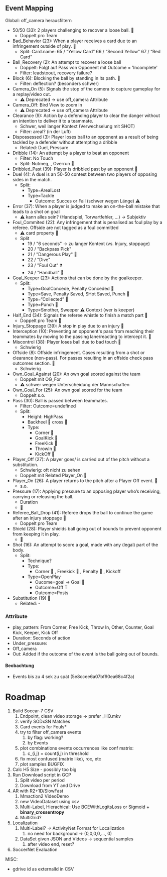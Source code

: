 ## Event Mapping

Global: off_camera herausfiltern

* 50/50 (33): 2 players challenging to recover a loose ball. :green_apple:
  * Doppelt pro Team
* Bad_Behavior (23): When a player receives a card due to an infringement outside of play. :green_apple:
  * Split: Card.name: 65 / “Yellow Card” 66 / “Second Yellow" 67 / “Red Card”
* Ball_Recovery (2): An attempt to recover a loose ball
  * Doppelt: Folgt auf Pass von Opponent mit Outcome = 'Incomplete'
  * Filter: leadstoout, recovery failure?
* Block (6): Blocking the ball by standing in its path. :green_apple:
  * Filter: deflection? (besonders schwer)
* Camera_On (5): Signals the stop of the camera to capture gameplay for a replay/video cut.
  * :warning: Deprecated -> use off_camera Attribute 
* Camera_Off: Bird View to zoom in
  * :warning: Deprecated -> use off_camera Attribute 
* Clearance (9): Action by a defending player to clear the danger without an intention to deliver it to a teammate.
  * Schwer, weil langer Kontext (Verwechselung mit SHOT)
  * Filter: areal? (in der Luft)
* Dispossessed (3): Player loses ball to an opponent as a result of being tackled by a defender without attempting a dribble
  * Related: Duel, Pressure
* Dribble (14): An attempt by a player to beat an opponent 
  * Filter: No Touch
  * Split: Nutmeg, , Overrun :green_apple:
* Dribbled_Past (39): Player is dribbled past by an opponent :green_apple:
* Duel (4): A duel is an 50-50 contest between two players of opposing sides in the match.
  * Split: 
    * Type=ArealLost
    * Type=Tackle
      * Outcome: Succes or Fail (schwer wegen Länge) :warning:
* Error (37): When a player is judged to make an on-the-ball mistake that leads to a shot on goal
  * :warning: kann alles sein? (Handspiel, Torwartfehler, ...) -> Subjektiv
* Foul_Commited (22): Any infringement that is penalised as foul play by a referee. Offside are not tagged as a foul committed
  * :warning: card property :green_apple:
  * Split
    * 19 / "6 seconds" -> zu langer Kontext (vs. Injury, stoppage)
    * 20 / "Backpass Pick"
    * 21 / "Dangerous Play"  :green_apple:
    * 22 / "Dive"
    * 23 / "Foul Out" :question:
    * 24 / "Handball" :green_apple:
* Goal_Keeper (23): Actions that can be done by the goalkeeper.
  * Split: 
    * Type=GoalConcede, Penalty Conceded :green_apple:
    * Type=Save, Penalty Saved, SHot Saved, Punch :green_apple:
    * Type=“Collected” :green_apple:
    * Type=Punch :green_apple:
    * Type=Smother, Sweeper :warning: Context (wer is keeper)
* Half_End (34): Signals the referee whistle to finish a match part  :green_apple:
  * Doppelt pro Team :green_apple:
* Injury_Stoppage (39): A stop in play due to an injury :green_apple:
* Interception (10): Preventing an opponent's pass from reaching their teammates by moving to the passing lane/reacting to intercept it. :green_apple:
* Miscontrol (38): Player loses ball due to bad touch :green_apple:
  * Schwierig
* Offside (8): Offside infringement. Cases resulting from a shot or clearance (non-pass). For passes resulting in an offside check pass outcomes section. :green_apple:
  * Schwierig
* Own_Goal_Against (20): An own goal scored against the team
  * Doppelt mit OG_For
  * :warning: schwer wegen Unterscheidung der Mannschaften
* Own_Goal_For (25): An own goal scored for the team
  * Doppelt s.o.
* Pass (30): Ball is passed between teammates.
  * Filter: Outcome=undefined
  * Split: 
    * Height: HighPass
    * Backheel :green_apple: cross :green_apple:
    * Type: 
      * Corner :green_apple:
      * GoalKick :green_apple:
      * FreeKick :green_apple:
      * ThrowIn :green_apple:
      * KickOff :green_apple:
* Player_Off (27): A player goes/ is carried out of the pitch without a substitution.
  * Schwierig: oft nicht zu sehen
  * Doppelt mit Related Player_On :red_circle:
* Player_On (26): A player returns to the pitch after a Player Off event. :red_circle:
  * s.o.
* Pressure (17): Applying pressure to an opposing player who’s receiving, carrying or releasing the ball.
  * Duration
  * :red_circle:
* Referee_Ball_Drop (41): Referee drops the ball to continue the game after an injury stoppage :green_apple:
  * Doppelt pro Team
* Shield (28): Player shields ball going out of bounds to prevent opponent from keeping it in play.
  * :green_apple:
* Shot (16): An attempt to score a goal, made with any (legal) part of the body.
  * Split: 
    * Technique?
    * Type:
      * Corner :green_apple: , Freekick :green_apple: , Penalty :green_apple: , Kickoff
    * Type=OpenPlay
      * Oucome=goal -> Goal :green_apple:
      * Outcome=Off T
      * Outcome=Posts
* Substitution (19) :green_apple:
  * Related: -

### Attribute

* play_pattern: From Corner, Free Kick, Throw In, Other, Counter, Goal Kick, Keeper, Kick Off
* Duration: Seconds of action
* Under_pressure: 
* Off_camera
* Out: Added if the outcome of the event is the ball going out of bounds.

#### Beobachtung

* Events bis zu 4 sek zu spät (5e8ccee6a07bf90ea68c4f2a)



# Roadmap

1. Build Soccar-7 CSV 
   1. Endpoint, clean video storage -> prefer _HQ.mkv
   2. verify SODxSN Matches
   3. Card events for Fouls*
   4. try to filter off_camera events
      1. by flag: working?
      2. by Events
   5. plot combinations events occurrences like conf matrix: 
      1. c_{i,j}  = count(i,j) in threshold
   6. fix most confused (matrix like), roc, etc
   7. plot samples BUGFIX
2. Calc H5 Size - possibly too big
3. Run Download script in GCP
   1. Split video per period
   2. Download from YT and Drive
4. AR with R2+1D/SlowFast
   1. Mmaction2 VideoDemo
   2. new VideoDataset using csv
   3. Multi-Label, Hierachical: Use BCEWithLogitsLoss or Sigmoid + **binary_crossentropy**
   4. MultiGrid?
5. Localization
   1. Multi-Label? -> ActivityNet Format for Localization
      1. no need for background -> (0,0,0,0,..., 0)
   2. DataSet given JSON and Videos -> sequential samples
      1. after video end, reset?
6. SoccerNet Evaluation

MISC: 

- gdrive id as externalId in CSV

